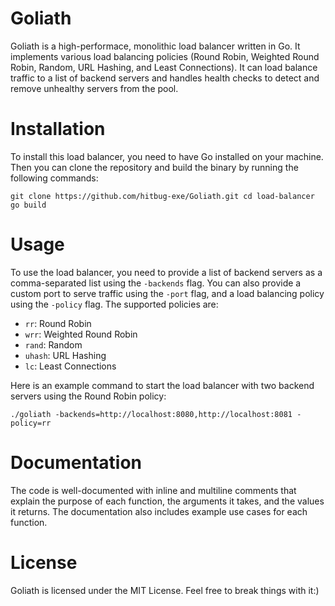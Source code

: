 # Goliath

Goliath is a high-performace, monolithic load balancer written in Go. It implements various load balancing policies (Round Robin, Weighted Round Robin, Random, URL Hashing, and Least Connections). It can load balance traffic to a list of backend servers and handles health checks to detect and remove unhealthy servers from the pool.

# Installation

To install this load balancer, you need to have Go installed on your machine. Then you can clone the repository and build the binary by running the following commands:

  `
  git clone https://github.com/hitbug-exe/Goliath.git
  cd load-balancer
  go build
  `

# Usage

To use the load balancer, you need to provide a list of backend servers as a comma-separated list using the `-backends` flag. You can also provide a custom port to serve traffic using the `-port` flag, and a load balancing policy using the `-policy` flag. The supported policies are:

  * `rr`: Round Robin
  * `wrr`: Weighted Round Robin
  * `rand`: Random
  * `uhash`: URL Hashing
  * `lc`: Least Connections

Here is an example command to start the load balancer with two backend servers using the Round Robin policy:

  `./goliath -backends=http://localhost:8080,http://localhost:8081 -policy=rr`

# Documentation

The code is well-documented with inline and multiline comments that explain the purpose of each function, the arguments it takes, and the values it returns. The documentation also includes example use cases for each function.

# License

Goliath is licensed under the MIT License. Feel free to break things with it:)